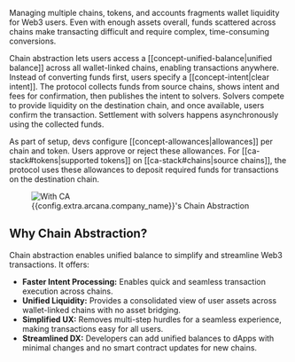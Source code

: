 Managing multiple chains, tokens, and accounts fragments wallet liquidity for Web3 users. Even with enough assets overall, funds scattered across chains make transacting difficult and require complex, time-consuming conversions.

Chain abstraction lets users access a [[concept-unified-balance|unified balance]] across all wallet-linked chains, enabling transactions anywhere. Instead of converting funds first, users specify a [[concept-intent|clear intent]]. The protocol collects funds from source chains, shows intent and fees for confirmation, then publishes the intent to solvers. Solvers compete to provide liquidity on the destination chain, and once available, users confirm the transaction. Settlement with solvers happens asynchronously using the collected funds.

As part of setup, devs configure [[concept-allowances|allowances]] per chain and token. Users approve or reject these allowances. For [[ca-stack#tokens|supported tokens]] on [[ca-stack#chains|source chains]], the protocol uses these allowances to deposit required funds for transactions on the destination chain.

<figure markdown="span">
  <img alt="With CA" src="{{config.extra.arcana.img_dir}}/an_ca_landing.{{config.extra.arcana.img_png}}"/>
  <figcaption>{{config.extra.arcana.company_name}}'s Chain Abstraction</figcaption>
</figure>

## Why Chain Abstraction?

Chain abstraction enables unified balance to simplify and streamline Web3 transactions. It offers: 

* **Faster Intent Processing:** Enables quick and seamless transaction execution across chains.
* **Unified Liquidity:** Provides a consolidated view of user assets across wallet-linked chains with no asset bridging.
* **Simplified UX:** Removes multi-step hurdles for a seamless experience, making transactions easy for all users.
* **Streamlined DX:** Developers can add unified balances to dApps with minimal changes and no smart contract updates for new chains.
